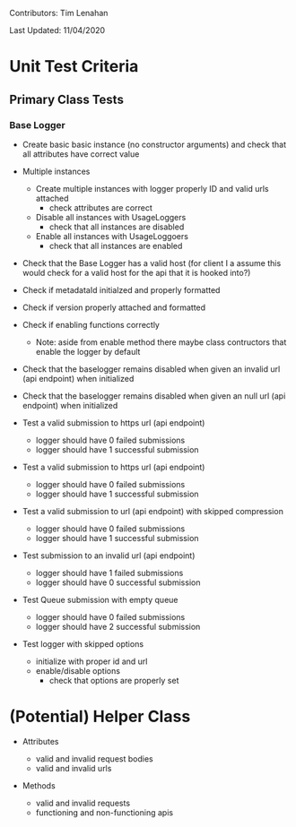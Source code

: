 Contributors: Tim Lenahan

Last Updated: 11/04/2020
# Unit Test Criteria
 
## Primary Class Tests

### Base Logger
- Create basic basic instance (no constructor arguments) and check that all attributes have correct value

- Multiple instances
    - Create multiple instances with logger properly ID and valid urls attached
        - check attributes are correct
    - Disable all instances with UsageLoggers
        - check that all instances are disabled
    - Enable all instances with UsageLoggoers
        - check that all instances are enabled

- Check that the Base Logger has a valid host (for client I a assume this would check for a valid host for the api that it is hooked into?)

- Check if metadataId initialzed and properly formatted

- Check if version properly attached and formatted 

- Check if enabling functions correctly
    - Note: aside from enable method there maybe class contructors that enable the logger by default

- Check that the baselogger remains disabled when given an invalid url (api endpoint) when initialized

- Check that the baselogger remains disabled when given an null url (api endpoint) when initialized

- Test a valid submission to https url (api endpoint)
    - logger should have 0 failed submissions
    - logger should have 1 successful submission

- Test a valid submission to https url (api endpoint)
    - logger should have 0 failed submissions
    - logger should have 1 successful submission

- Test a valid submission to url (api endpoint) with skipped compression
    - logger should have 0 failed submissions
    - logger should have 1 successful submission

- Test submission to an invalid url (api endpoint)
    - logger should have 1 failed submissions
    - logger should have 0 successful submission

- Test Queue submission with empty queue
    - logger should have 0 failed submissions
    - logger should have 2 successful submission

- Test logger with skipped options
    - initialize with proper id and url
    - enable/disable options
        - check that options are properly set


# (Potential) Helper Class 

- Attributes
    - valid and invalid request bodies
    - valid and invalid urls

- Methods
    - valid and invalid requests
    - functioning and non-functioning apis